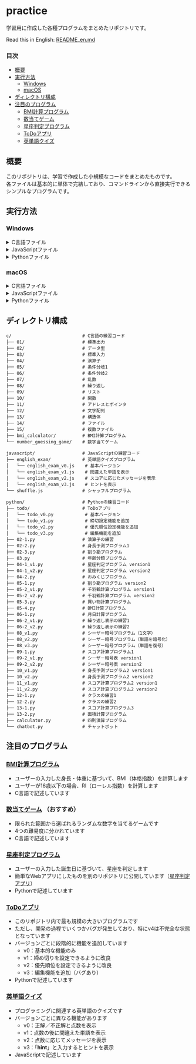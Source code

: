 # practice

学習用に作成した各種プログラムをまとめたリポジトリです。

Read this in English: [README_en.md](README_en.md)  

### 目次
- [概要](#概要)  
- [実行方法](#実行方法)  
	- [Windows](#windows)  
	- [macOS](#macos)  
- [ディレクトリ構成](#ディレクトリ構成)  
- [注目のプログラム](#注目のプログラム)  
	- [BMI計算プログラム](#bmi計算プログラム)  
	- [数当てゲーム](#数当てゲーム)  
	- [星座判定プログラム](#星座判定プログラム)  
    - [ToDoアプリ](#todoアプリ)  
	- [英単語クイズ](#英単語クイズ)  

## 概要

このリポジトリは、学習で作成した小規模なコードをまとめたものです。  
各ファイルは基本的に単体で完結しており、コマンドラインから直接実行できるシンプルなプログラムです。  

## 実行方法

### Windows

<details>
<summary>C言語ファイル</summary>

1. GCC（MinGWなど）がインストールされているか確認  
    インストールされていない場合、以下のサイトからインストールしてください。  
      [MinGW-w64](https://sourceforge.net/projects/mingw-w64/)  
2. コマンドプロンプトを開く  
3. ソースコードのあるフォルダに移動（例）  

    ```shell
    cd path\to\c_files
    ```

4. コンパイルする  

    ```shell
    gcc ファイル名.c -o 実行ファイル名.exe
    ```

5. 実行ファイルを実行する  

    ```shell
    ./実行ファイル名.exe
    ```

</details>

<details> <summary>JavaScriptファイル</summary>

1. Node.jsがインストールされているか確認  
    インストールされていない場合、以下のサイトからインストールしてください。  
      [Node.js公式サイト](https://nodejs.org/ja)  
2. コマンドプロンプトを開く  
3. スクリプトのあるフォルダに移動（例）  

    ```shell
    cd path\to\js_files
    ```

4. 実行する  

    ```shell
    node ファイル名.js
    ```

</details>

<details> <summary>Pythonファイル</summary>

1. Pythonがインストールされているか確認  
    インストールされていない場合、以下からダウンロードしてください。  
      [Python公式サイト](https://www.python.org/downloads/)  
2. コマンドプロンプトを開く  
3. スクリプトのあるフォルダに移動  

    ```shell
    cd path\to\python_files
    ```

4. 実行する  

    ```shell
    python ファイル名.py
    ```

</details>

### macOS

<details> <summary>C言語ファイル</summary>

1. ターミナルを開く  
2. GCC（Xcode command Line Tools）がインストールされているか確認  
    ターミナルを開いて以下を実行すると、インストールがなければ促されます。  
      
      ```shell
      gcc --version
      ```

3. ソースコードのあるフォルダに移動（例）  

    ```shell
    cd /path/to/c_files
    ```

4. コンパイルする  

    ```shell
    gcc ファイル名.c -o 実行ファイル名
    ```

5. 実行ファイルを実行する  

    ```shell
    ./実行ファイル名
    ```

</details>

<details> <summary>JavaScriptファイル</summary>

1. Node.jsがインストールされているか確認  
    インストールされていない場合、以下からダウンロードしてください。  
      [Node.js公式サイト](https://nodejs.org/ja)  
2. ターミナルを開く  
3. スクリプトのあるフォルダに移動（例）  

    ```shell
    cd /path/to/js_files
    ```

4. 実行する  

    ```shell
    node ファイル名.js
    ```

</details>

<details> <summary>Pythonファイル</summary>

1. Pythonがインストールされているか確認  
    macOSはPython3がプリインストールされている場合が多いですが、ない場合は以下からダウンロードしてください。  
      [Python公式サイト](https://www.python.org/downloads/)  
2. ターミナルを開く  
3. スクリプトのあるフォルダに移動（例）  

    ```shell
    cd /path/to/python_files
    ```

4. 実行する  

    ```shell
    python3 ファイル名.py
    ```

</details>

## ディレクトリ構成

```
c/                           # C言語の練習コード  
├── 01/                      # 標準出力  
├── 02/                      # データ型  
├── 03/                      # 標準入力  
├── 04/                      # 演算子  
├── 05/                      # 条件分岐1  
├── 06/                      # 条件分岐2  
├── 07/                      # 乱数  
├── 08/                      # 繰り返し  
├── 09/                      # リスト  
├── 10/                      # 関数  
├── 11/                      # アドレスとポインタ  
├── 12/                      # 文字配列  
├── 13/                      # 構造体  
├── 14/                      # ファイル  
├── 15/                      # 複数ファイル  
├── bmi_calculator/          # BMI計算プログラム  
└── number_guessing_game/    # 数字当てゲーム  
  
javascript/                  # JavaScriptの練習コード  
├── english_exam/            # 英単語クイズプログラム  
│   └── english_exam_v0.js    # 基本バージョン  
│   └── english_exam_v1.js    # 間違えた単語を表示  
│   └── english_exam_v2.js    # スコアに応じたメッセージを表示  
│   └── english_exam_v3.js    # ヒントを表示  
└── shuffle.js               # シャッフルプログラム  
  
python/                      # Pythonの練習コード  
├── todo/                    # ToDoアプリ  
│   └── todo_v0.py            # 基本バージョン  
│   └── todo_v1.py            # 締切設定機能を追加  
│   └── todo_v2.py            # 優先順位設定機能を追加  
│   └── todo_v3.py            # 編集機能を追加  
├── 02-1.py                  # 演算子の練習  
├── 02-2.py                  # 身長予測プログラム1  
├── 02-3.py                  # 割り勘プログラム  
├── 03.py                    # 年齢分類プログラム  
├── 04-1_v1.py               # 星座判定プログラム version1  
├── 04-1_v2.py               # 星座判定プログラム version2  
├── 04-2.py                  # おみくじプログラム  
├── 05-1.py                  # 割り勘プログラム version2  
├── 05-2_v1.py               # 千羽鶴計算プログラム version1  
├── 05-2_v2.py               # 千羽鶴計算プログラム version2  
├── 05-3.py                  # 買い物計算プログラム  
├── 05-4.py                  # BMI計算プログラム  
├── 06-1.py                  # 月日計算プログラム  
├── 06-2_v1.py               # 繰り返し表示の練習1  
├── 06-2_v2.py               # 繰り返し表示の練習2  
├── 08_v1.py                 # シーザー暗号プログラム（1文字）  
├── 08_v2.py                 # シーザー暗号プログラム（単語を暗号化）  
├── 08_v3.py                 # シーザー暗号プログラム（単語を復号）  
├── 09-1.py                  # スコア計算プログラム1  
├── 09-2_v1.py               # シーザー暗号表 version1  
├── 09-2_v2.py               # シーザー暗号表 version2  
├── 10_v1.py                 # 身長予測プログラム2 version1  
├── 10_v2.py                 # 身長予測プログラム2 version2  
├── 11_v1.py                 # スコア計算プログラム2 version1  
├── 11_v2.py                 # スコア計算プログラム2 version2  
├── 12-1.py                  # クラスの練習1  
├── 12-2.py                  # クラスの練習2  
├── 13-1.py                  # スコア計算プログラム3  
├── 13-2.py                  # 面積計算プログラム  
├── calculator.py            # 四則演算プログラム
└── chatbot.py               # チャットボット
```

## 注目のプログラム

### [BMI計算プログラム](c/bmi_calculator/v5.c)  
- ユーザーの入力した身長・体重に基づいて、BMI（体格指数）を計算します  
- ユーザーが16歳以下の場合、RI（ローレル指数）を計算します  
- C言語で記述しています  

### [数当てゲーム](c/number_guessing_game/v5.c) （おすすめ）  
- 限られた範囲から選ばれるランダムな数字を当てるゲームです  
- 4つの難易度に分かれています  
- C言語で記述しています  

### [星座判定プログラム](python/04-1_v2.py)  
- ユーザーの入力した誕生日に基づいて、星座を判定します  
- 簡単なWebアプリにしたものを別のリポジトリに公開しています（[星座判定アプリ](https://github.com/kotonekanno/zoadic-checker)）  
- Pythonで記述しています  

### [ToDoアプリ](python/todo/)
- このリポジトリ内で最も規模の大きいプログラムです
- ただし、開発の過程でいくつかバグが発生しており、特にv4は不完全な状態となっています  
- バージョンごとに段階的に機能を追加しています  
    - v0：基本的な機能のみ  
    - v1：締め切りを設定できるように改良  
    - v2：優先順位を設定できるように改良  
    - v3：編集機能を追加（バグあり）  
- Pythonで記述しています  

### [英単語クイズ](javascript/english_exam/)  
- プログラミングに関連する英単語のクイズです  
- バージョンごとに異なる機能があります  
	- v0：正解／不正解と点数を表示  
	- v1：点数の後に間違えた単語を表示  
	- v2：点数に応じてメッセージを表示  
	- v3：「**hint**」と入力するとヒントを表示  
- JavaScriptで記述しています  
